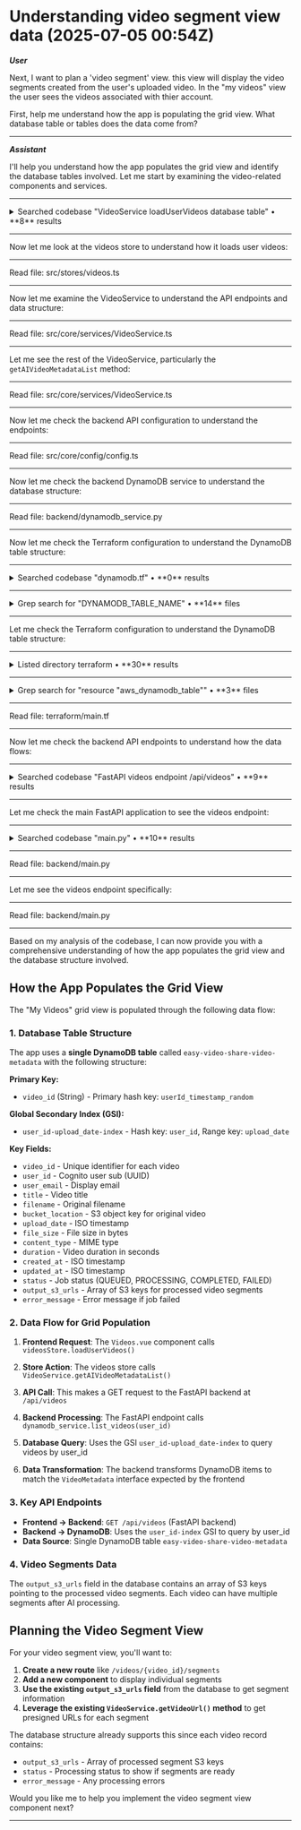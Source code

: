 <!-- Generated by SpecStory -->

# Understanding video segment view data (2025-07-05 00:54Z)

_**User**_

Next, I want to plan a 'video segment' view. this view will display the video segments created from the user's uploaded video. In the "my videos" view the user sees the videos associated with thier account.

First, help me understand how the app is populating the grid view. What database table or tables does the data come from?

---

_**Assistant**_

I'll help you understand how the app populates the grid view and identify the database tables involved. Let me start by examining the video-related components and services.

---

<details>
            <summary>Searched codebase "VideoService loadUserVideos database table" • **8** results</summary>
        
| File | Lines |
|------|-------|
| `terraform/admin-lambda/admin.js` | L186-213 |
| `backend/dynamodb_service.py` | L107-143 |
| `src/components/admin/AdminVideosPanel.vue` | L279-315 |
| `src/stores/admin.ts` | L139-156 |
| `src/components/admin/AdminUserVideosPanel.vue` | L336-423 |
| `src/components/admin/AdminUserVideosPanel.vue` | L243-279 |
| `src/components/admin/AdminUserVideosPanel.vue` | L209-243 |
| `src/components/admin/AdminUserVideosPanel.vue` | L121-146 |

</details>

---

Now let me look at the videos store to understand how it loads user videos:

---

Read file: src/stores/videos.ts

---

Now let me examine the VideoService to understand the API endpoints and data structure:

---

Read file: src/core/services/VideoService.ts

---

Let me see the rest of the VideoService, particularly the `getAIVideoMetadataList` method:

---

Read file: src/core/services/VideoService.ts

---

Now let me check the backend API configuration to understand the endpoints:

---

Read file: src/core/config/config.ts

---

Now let me check the backend DynamoDB service to understand the database structure:

---

Read file: backend/dynamodb_service.py

---

Now let me check the Terraform configuration to understand the DynamoDB table structure:

---

<details>
            <summary>Searched codebase "dynamodb.tf" • **0** results</summary>
        
No results found
</details>

---

<details>
            <summary>Grep search for "DYNAMODB_TABLE_NAME" • **14** files</summary>
        
| File | Line | Match |
|------|------|-------|
| `vscode-remote://wsl%2Bubuntu/home/maceo/easy-video-share-vue/RAILWAY_CONFIGURATION_SOLUTION.md` | L138 | `DYNAMODB_TABLE_NAME=your-dynamodb-table` |
| `vscode-remote://wsl%2Bubuntu/home/maceo/easy-video-share-vue/RAILWAY_DEPLOYMENT_STEPS.md` | L26 | `DYNAMODB_TABLE_NAME=easy-video-share-video-metadata` |
| `vscode-remote://wsl%2Bubuntu/home/maceo/easy-video-share-vue/RAILWAY_DEPLOYMENT_STEPS.md` | L108 | `DYNAMODB_TABLE_NAME=easy-video-share-video-metadata` |
| `vscode-remote://wsl%2Bubuntu/home/maceo/easy-video-share-vue/Ai-BRoll-Short-Form-Video-Generation-Plan.md` | L120 | `- _LLM Context:_ `import boto3`, `from datetime import datetime`, `from typing import List, Dict, Any`, `DYNAMODB_TABLE_NAME = "your-project-name-video-metadata"`. Provide `dynamodb_resource = boto3.resource('dynamodb')` and `table = dynamodb_resource.Table(DYNAMODB_TABLE_NAME)`. Give function signatures with docstrings. Ensure `update_job_status` can handle status changes and adding `output_s3_urls` as a list.` |
| `vscode-remote://wsl%2Bubuntu/home/maceo/easy-video-share-vue/scripts/deploy-railway.sh` | L28 | `echo "DYNAMODB_TABLE_NAME=easy-video-share-video-metadata"` |
| `vscode-remote://wsl%2Bubuntu/home/maceo/easy-video-share-vue/RAILWAY_TWO_SERVICE_SETUP.md` | L27 | `DYNAMODB_TABLE_NAME=your-dynamodb-table` |
| `vscode-remote://wsl%2Bubuntu/home/maceo/easy-video-share-vue/RAILWAY_DEPLOYMENT_GUIDE.md` | L76 | `- `DYNAMODB_TABLE_NAME` - DynamoDB table name` |
| `vscode-remote://wsl%2Bubuntu/home/maceo/easy-video-share-vue/RAILWAY_DEPLOYMENT_GUIDE.md` | L85 | `- `DYNAMODB_TABLE_NAME` - DynamoDB table name` |
| `vscode-remote://wsl%2Bubuntu/home/maceo/easy-video-share-vue/RAILWAY_DEPLOYMENT.md` | L36 | `DYNAMODB_TABLE_NAME=easy-video-share-video-metadata` |
| `vscode-remote://wsl%2Bubuntu/home/maceo/easy-video-share-vue/scripts/setup-railway-worker.sh` | L49 | `echo "- DYNAMODB_TABLE_NAME"` |
| `vscode-remote://wsl%2Bubuntu/home/maceo/easy-video-share-vue/terraform/outputs.tf` | L36 | `output "dynamodb_table_name" {` |
| `vscode-remote://wsl%2Bubuntu/home/maceo/easy-video-share-vue/backend/config.py` | L14 | `DYNAMODB_TABLE_NAME: str = "easy-video-share-video-metadata"` |
| `vscode-remote://wsl%2Bubuntu/home/maceo/easy-video-share-vue/backend/dynamodb_service.py` | L11 | `DYNAMODB_TABLE_NAME = os.getenv("DYNAMODB_TABLE_NAME", "easy-video-share-video-metadata")` |
| `vscode-remote://wsl%2Bubuntu/home/maceo/easy-video-share-vue/backend/dynamodb_service.py` | L18 | `table = dynamodb.Table(DYNAMODB_TABLE_NAME)` |
| `vscode-remote://wsl%2Bubuntu/home/maceo/easy-video-share-vue/terraform/RESOURCE-TRANSITION-STRATEGY.md` | L294 | `aws dynamodb describe-table --table-name $(terraform output dynamodb_table_name)` |
| `vscode-remote://wsl%2Bubuntu/home/maceo/easy-video-share-vue/RAILWAY_DEPLOYMENT.md` | L36 | `DYNAMODB_TABLE_NAME=easy-video-share-video-metadata` |
| `vscode-remote://wsl%2Bubuntu/home/maceo/easy-video-share-vue/scripts/setup-railway-worker.sh` | L49 | `echo "- DYNAMODB_TABLE_NAME"` |
| `vscode-remote://wsl%2Bubuntu/home/maceo/easy-video-share-vue/backend/README-SPRINT-5-AWS-DEPLOYMENT.md` | L326 | `name  = "DYNAMODB_TABLE_NAME"` |
| `vscode-remote://wsl%2Bubuntu/home/maceo/easy-video-share-vue/backend/README-SPRINT-5-AWS-DEPLOYMENT.md` | L424 | `name  = "DYNAMODB_TABLE_NAME"` |
| `vscode-remote://wsl%2Bubuntu/home/maceo/easy-video-share-vue/backend/README-SPRINT-5-AWS-DEPLOYMENT.md` | L601 | `DYNAMODB_TABLE_NAME=easy-video-share-video-metadata` |

</details>

---

Let me check the Terraform configuration to understand the DynamoDB table structure:

---

<details>
            <summary>Listed directory terraform • **30** results</summary>
        
| Name |
|-------|
| 📄 `BRANCH-RESOURCE-MANAGEMENT-PLAN.md` |
| 📄 `README-RESOURCE-MANAGEMENT.md` |
| 📄 `README.md` |
| 📄 `RESOURCE-TRANSITION-STRATEGY.md` |
| 📄 `main.tf` |
| 📄 `s3-permissions.tf` |
| 📄 `admin_lambda_function.zip` |
| 📄 `lambda_function.zip` |
| 📄 `terraform.tfvars` |
| 📄 `.terraform.lock.hcl` |
| 📁 `.terraform` |
| 📁 `scripts` |
| 📁 `terraform.tfstate.d` |
| 📄 `sudo apt update && sudo apt install terra` |
| 📄 `Fargate Implementation Plan Sprints.md` |
| 📄 `TESTING.md` |
| 📁 `admin-lambda` |
| 📁 `analysis` |
| 📁 `backups` |
| 📄 `import-test.plan` |
| 📄 `index.html` |
| 📁 `lambda` |
| 📄 `old_main_tf.txt` |
| 📄 `outputs.tf` |
| 📄 `transition.plan` |
| 📄 `variables.tf` |
| 📄 `terraform_1.12.2_linux_amd64.zip` |
| 📄 `LICENSE.txt` |
| 📄 `terraform` |

</details>

---

<details>
            <summary>Grep search for "resource "aws_dynamodb_table"" • **3** files</summary>
        
| File | Line | Match |
|------|------|-------|
| `vscode-remote://wsl%2Bubuntu/home/maceo/easy-video-share-vue/AI-Video-Generation-Pipeline-Plan.md` | L166 | `resource "aws_dynamodb_table" "audio_projects" {` |
| `vscode-remote://wsl%2Bubuntu/home/maceo/easy-video-share-vue/AI-Video-Generation-Pipeline-Plan.md` | L205 | `resource "aws_dynamodb_table" "transcripts" {` |
| `vscode-remote://wsl%2Bubuntu/home/maceo/easy-video-share-vue/AI-Video-Generation-Pipeline-Plan.md` | L233 | `resource "aws_dynamodb_table" "scene_beats" {` |
| `vscode-remote://wsl%2Bubuntu/home/maceo/easy-video-share-vue/AI-Video-Generation-Pipeline-Plan.md` | L267 | `resource "aws_dynamodb_table" "generated_assets" {` |
| `vscode-remote://wsl%2Bubuntu/home/maceo/easy-video-share-vue/terraform/old_main_tf.txt` | L212 | `resource "aws_dynamodb_table" "video_metadata" {` |
| `vscode-remote://wsl%2Bubuntu/home/maceo/easy-video-share-vue/terraform/main.tf` | L150 | `resource "aws_dynamodb_table" "video_metadata" {` |

</details>

---

Read file: terraform/main.tf

---

Now let me check the backend API endpoints to understand how the data flows:

---

<details>
            <summary>Searched codebase "FastAPI videos endpoint /api/videos" • **9** results</summary>
        
| File | Lines |
|------|-------|
| `backend/dynamodb_service.py` | L107-143 |
| `backend/dynamodb_service.py` | L143-177 |
| `backend/video_processing_utils.py` | L206-229 |
| `backend/video_processing_utils.py` | L229-249 |
| `backend/main_no_redis.py` | L1-64 |
| `backend/video_processing_utils_robust.py` | L185-197 |
| `backend/video_processing_utils_robust.py` | L135-185 |
| `backend/robust_video_processor.py` | L136-147 |
| `backend/robust_video_processor.py` | L147-188 |

</details>

---

Let me check the main FastAPI application to see the videos endpoint:

---

<details>
            <summary>Searched codebase "main.py" • **10** results</summary>
        
| File |
|------|
| `undefined` |
| `undefined` |
| `undefined` |
| `undefined` |
| `undefined` |
| `undefined` |
| `undefined` |
| `undefined` |
| `undefined` |
| `undefined` |

</details>

---

Read file: backend/main.py

---

Let me see the videos endpoint specifically:

---

Read file: backend/main.py

---

Based on my analysis of the codebase, I can now provide you with a comprehensive understanding of how the app populates the grid view and the database structure involved.

## How the App Populates the Grid View

The "My Videos" grid view is populated through the following data flow:

### 1. **Database Table Structure**

The app uses a **single DynamoDB table** called `easy-video-share-video-metadata` with the following structure:

**Primary Key:**

- `video_id` (String) - Primary hash key: `userId_timestamp_random`

**Global Secondary Index (GSI):**

- `user_id-upload_date-index` - Hash key: `user_id`, Range key: `upload_date`

**Key Fields:**

- `video_id` - Unique identifier for each video
- `user_id` - Cognito user sub (UUID)
- `user_email` - Display email
- `title` - Video title
- `filename` - Original filename
- `bucket_location` - S3 object key for original video
- `upload_date` - ISO timestamp
- `file_size` - File size in bytes
- `content_type` - MIME type
- `duration` - Video duration in seconds
- `created_at` - ISO timestamp
- `updated_at` - ISO timestamp
- `status` - Job status (QUEUED, PROCESSING, COMPLETED, FAILED)
- `output_s3_urls` - Array of S3 keys for processed video segments
- `error_message` - Error message if job failed

### 2. **Data Flow for Grid Population**

1. **Frontend Request**: The `Videos.vue` component calls `videosStore.loadUserVideos()`

2. **Store Action**: The videos store calls `VideoService.getAIVideoMetadataList()`

3. **API Call**: This makes a GET request to the FastAPI backend at `/api/videos`

4. **Backend Processing**: The FastAPI endpoint calls `dynamodb_service.list_videos(user_id)`

5. **Database Query**: Uses the GSI `user_id-upload_date-index` to query videos by user_id

6. **Data Transformation**: The backend transforms DynamoDB items to match the `VideoMetadata` interface expected by the frontend

### 3. **Key API Endpoints**

- **Frontend → Backend**: `GET /api/videos` (FastAPI backend)
- **Backend → DynamoDB**: Uses the `user_id-index` GSI to query by user_id
- **Data Source**: Single DynamoDB table `easy-video-share-video-metadata`

### 4. **Video Segments Data**

The `output_s3_urls` field in the database contains an array of S3 keys pointing to the processed video segments. Each video can have multiple segments after AI processing.

## Planning the Video Segment View

For your video segment view, you'll want to:

1. **Create a new route** like `/videos/{video_id}/segments`
2. **Add a new component** to display individual segments
3. **Use the existing `output_s3_urls` field** from the database to get segment information
4. **Leverage the existing `VideoService.getVideoUrl()` method** to get presigned URLs for each segment

The database structure already supports this since each video record contains:

- `output_s3_urls` - Array of processed segment S3 keys
- `status` - Processing status to show if segments are ready
- `error_message` - Any processing errors

Would you like me to help you implement the video segment view component next?

---
